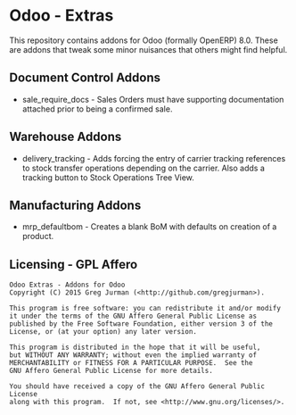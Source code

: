 Odoo - Extras
=============

This repository contains addons for Odoo (formally OpenERP) 8.0. These
are addons that tweak some minor nuisances that others might find helpful.

Document Control Addons
-----------------------

* sale_require_docs - Sales Orders must have supporting documentation
attached prior to being a confirmed sale. 


Warehouse Addons
----------------

* delivery_tracking - Adds forcing the entry of carrier tracking 
references to stock transfer operations depending on the carrier.
Also adds a tracking button to Stock Operations Tree View.


Manufacturing Addons
--------------------

* mrp_defaultbom - Creates a blank BoM with defaults on creation
of a product.


Licensing - GPL Affero
----------------------

    Odoo Extras - Addons for Odoo
    Copyright (C) 2015 Greg Jurman (<http://github.com/gregjurman>).

    This program is free software: you can redistribute it and/or modify
    it under the terms of the GNU Affero General Public License as
    published by the Free Software Foundation, either version 3 of the
    License, or (at your option) any later version.

    This program is distributed in the hope that it will be useful,
    but WITHOUT ANY WARRANTY; without even the implied warranty of
    MERCHANTABILITY or FITNESS FOR A PARTICULAR PURPOSE.  See the
    GNU Affero General Public License for more details.

    You should have received a copy of the GNU Affero General Public License
    along with this program.  If not, see <http://www.gnu.org/licenses/>.
